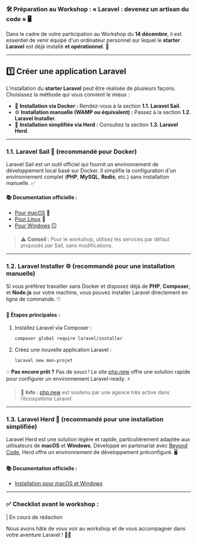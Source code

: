 ### 🛠️ Préparation au Workshop : **« Laravel : devenez un artisan du code »** 🖥️

Dans le cadre de votre participation au Workshop du **14 décembre**, il est essentiel de venir équipé d'un ordinateur personnel sur lequel le **starter Laravel** est déjà installé **et opérationnel**. 🚀

---

## 1️⃣ Créer une application Laravel

L'installation du **starter Laravel** peut être réalisée de plusieurs façons. Choisissez la méthode qui vous convient le mieux :

- 🐳 **Installation via Docker :** Rendez-vous à la section **1.1. Laravel Sail**.
- ⚙️ **Installation manuelle (WAMP ou équivalent) :** Passez à la section **1.2. Laravel Installer**.
- 🌟 **Installation simplifiée via Herd :** Consultez la section **1.3. Laravel Herd**.

---

### **1.1. Laravel Sail 🐋 (recommandé pour Docker)**

Laravel Sail est un outil officiel qui fournit un environnement de développement local basé sur Docker. Il simplifie la configuration d'un environnement complet (**PHP**, **MySQL**, **Redis**, etc.) sans installation manuelle. ✅

#### 📚 Documentation officielle :
- [Pour macOS](https://laravel.com/docs/11.x#sail-on-macos) 🍎
- [Pour Linux](https://laravel.com/docs/11.x#sail-on-linux) 🐧
- [Pour Windows](https://laravel.com/docs/11.x#sail-on-windows) 🪟

> ⚠️ **Conseil :** Pour le workshop, utilisez les services par défaut proposés par Sail, sans modifications.

---

### **1.2. Laravel Installer ⚙️ (recommandé pour une installation manuelle)**

Si vous préférez travailler sans Docker et disposez déjà de **PHP**, **Composer**, et **Node.js** sur votre machine, vous pouvez installer Laravel directement en ligne de commande. 🖱️

#### 🚀 Étapes principales :
1. Installez Laravel via Composer :
   ```bash
   composer global require laravel/installer
   ```
2. Créez une nouvelle application Laravel :
   ```bash
   laravel new mon-projet
   ```

💡 **Pas encore prêt ?** Pas de souci ! Le site [php.new](https://php.new/) offre une solution rapide pour configurer un environnement Laravel-ready. ⚡

> 🌟 **Info :** [php.new](https://php.new/) est soutenu par une agence très active dans l’écosystème Laravel.

---

### **1.3. Laravel Herd 🐎 (recommandé pour une installation simplifiée)**

Laravel Herd est une solution légère et rapide, particulièrement adaptée aux utilisateurs de **macOS** et **Windows**. Développé en partenariat avec [Beyond Code](https://beyondco.de/), Herd offre un environnement de développement préconfiguré. 🖥️

#### 📚 Documentation officielle :
- [Installation pour macOS et Windows](https://herd.laravel.com/docs/windows/1/getting-started/installation)

---

### ✅ Checklist avant le workshop :

 | En cours de rédaction

Nous avons hâte de vous voir au workshop et de vous accompagner dans votre aventure Laravel ! 🌟🎉
